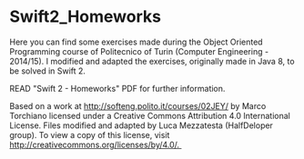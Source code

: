 # Swift2_Homeworks
Here you can find some exercises made during the Object Oriented Programming course of Politecnico of Turin (Computer Engineering - 2014/15). 
I modified and adapted the exercises, originally made in Java 8, to be solved in Swift 2.

READ "Swift 2 - Homeworks" PDF for further information.

Based on a work at http://softeng.polito.it/courses/02JEY/ by Marco Torchiano licensed under a Creative Commons Attribution 4.0 International License. 
Files modified and adapted by Luca Mezzatesta (HalfDeloper group).
To view a copy of this license, visit http://creativecommons.org/licenses/by/4.0/. 
